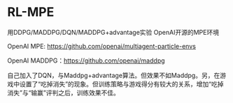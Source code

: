 # RL-MPE
用DDPG/MADDPG/DQN/MADDPG+advantage实验 OpenAI开源的MPE环境

OpenAI MPE: https://github.com/openai/multiagent-particle-envs

OpenAI MADDPG：https://github.com/openai/maddpg

自己加入了DQN，与Maddpg+advantage算法。但效果不如Maddpg。另，在游戏中设置了“吃掉消失”的现象。但训练策略与游戏得分有较大的关系，增加“吃掉消失”与“输赢”评判之后，训练效果不佳。

